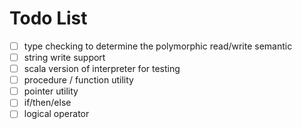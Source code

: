 # Todo List

- [ ] type checking to determine the polymorphic read/write semantic
- [ ] string write support
- [ ] scala version of interpreter for testing
- [ ] procedure / function utility
- [ ] pointer utility
- [ ] if/then/else
- [ ] logical operator 